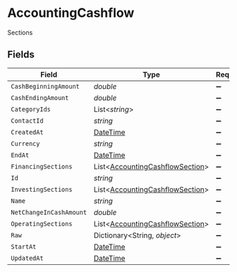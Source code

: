 # AccountingCashflow

Sections


## Fields

| Field                                                                                   | Type                                                                                    | Required                                                                                | Description                                                                             |
| --------------------------------------------------------------------------------------- | --------------------------------------------------------------------------------------- | --------------------------------------------------------------------------------------- | --------------------------------------------------------------------------------------- |
| `CashBeginningAmount`                                                                   | *double*                                                                                | :heavy_minus_sign:                                                                      | N/A                                                                                     |
| `CashEndingAmount`                                                                      | *double*                                                                                | :heavy_minus_sign:                                                                      | N/A                                                                                     |
| `CategoryIds`                                                                           | List<*string*>                                                                          | :heavy_minus_sign:                                                                      | N/A                                                                                     |
| `ContactId`                                                                             | *string*                                                                                | :heavy_minus_sign:                                                                      | N/A                                                                                     |
| `CreatedAt`                                                                             | [DateTime](https://learn.microsoft.com/en-us/dotnet/api/system.datetime?view=net-5.0)   | :heavy_minus_sign:                                                                      | N/A                                                                                     |
| `Currency`                                                                              | *string*                                                                                | :heavy_minus_sign:                                                                      | N/A                                                                                     |
| `EndAt`                                                                                 | [DateTime](https://learn.microsoft.com/en-us/dotnet/api/system.datetime?view=net-5.0)   | :heavy_minus_sign:                                                                      | N/A                                                                                     |
| `FinancingSections`                                                                     | List<[AccountingCashflowSection](../../Models/Components/AccountingCashflowSection.md)> | :heavy_minus_sign:                                                                      | N/A                                                                                     |
| `Id`                                                                                    | *string*                                                                                | :heavy_minus_sign:                                                                      | N/A                                                                                     |
| `InvestingSections`                                                                     | List<[AccountingCashflowSection](../../Models/Components/AccountingCashflowSection.md)> | :heavy_minus_sign:                                                                      | N/A                                                                                     |
| `Name`                                                                                  | *string*                                                                                | :heavy_minus_sign:                                                                      | N/A                                                                                     |
| `NetChangeInCashAmount`                                                                 | *double*                                                                                | :heavy_minus_sign:                                                                      | N/A                                                                                     |
| `OperatingSections`                                                                     | List<[AccountingCashflowSection](../../Models/Components/AccountingCashflowSection.md)> | :heavy_minus_sign:                                                                      | N/A                                                                                     |
| `Raw`                                                                                   | Dictionary<String, *object*>                                                            | :heavy_minus_sign:                                                                      | N/A                                                                                     |
| `StartAt`                                                                               | [DateTime](https://learn.microsoft.com/en-us/dotnet/api/system.datetime?view=net-5.0)   | :heavy_minus_sign:                                                                      | N/A                                                                                     |
| `UpdatedAt`                                                                             | [DateTime](https://learn.microsoft.com/en-us/dotnet/api/system.datetime?view=net-5.0)   | :heavy_minus_sign:                                                                      | N/A                                                                                     |